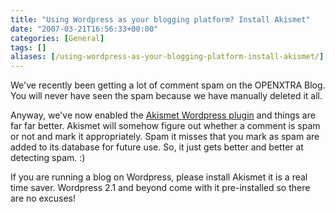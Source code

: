```yaml
---
title: "Using Wordpress as your blogging platform? Install Akismet"
date: "2007-03-21T16:56:33+00:00"
categories: [General]
tags: []
aliases: [/using-wordpress-as-your-blogging-platform-install-akismet/]
---
```


We've recently been getting a lot of comment spam on the OPENXTRA Blog. You will never have seen the spam because we have manually deleted it all.

Anyway, we've now enabled the <a href="http://akismet.com/">Akismet Wordpress plugin</a> and things are far far better. Akismet will somehow figure out whether a comment is spam or not and mark it appropriately. Spam it misses that you mark as spam are added to its database for future use. So, it just gets better and better at detecting spam. :)

If you are running a blog on Wordpress, please install Akismet it is a real time saver. Wordpress 2.1 and beyond come with it pre-installed so there are no excuses!
